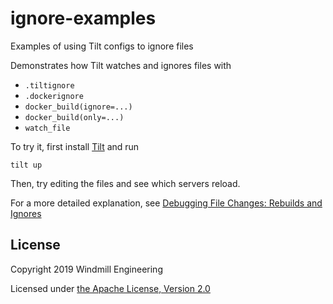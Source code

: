 # ignore-examples

Examples of using Tilt configs to ignore files

Demonstrates how Tilt watches and ignores files with
- `.tiltignore`
- `.dockerignore`
- `docker_build(ignore=...)`
- `docker_build(only=...)`
- `watch_file`

To try it, first install [Tilt](https://tilt.dev) and run

```
tilt up
```

Then, try editing the files and see which servers reload.

For a more detailed explanation, see
[Debugging File Changes: Rebuilds and Ignores](https://docs.tilt.dev/file_changes.html)

## License

Copyright 2019 Windmill Engineering

Licensed under [the Apache License, Version 2.0](LICENSE)
